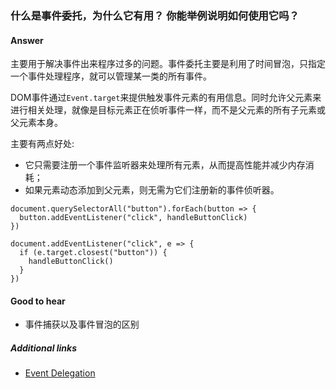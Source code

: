 ### 什么是事件委托，为什么它有用？ 你能举例说明如何使用它吗？

#### Answer

主要用于解决事件出来程序过多的问题。事件委托主要是利用了时间冒泡，只指定一个事件处理程序，就可以管理某一类的所有事件。

DOM事件通过`Event.target`来提供触发事件元素的有用信息。同时允许父元素来进行相关处理，就像是目标元素正在侦听事件一样，而不是父元素的所有子元素或父元素本身。

主要有两点好处:

* 它只需要注册一个事件监听器来处理所有元素，从而提高性能并减少内存消耗；
* 如果元素动态添加到父元素，则无需为它们注册新的事件侦听器。

```
document.querySelectorAll("button").forEach(button => {
  button.addEventListener("click", handleButtonClick)
})
```

```
document.addEventListener("click", e => {
  if (e.target.closest("button")) {
    handleButtonClick()
  }
})
```

#### Good to hear

* 事件捕获以及事件冒泡的区别

##### Additional links

<!-- Whenever possible, link a more detailed explanation. -->

* [Event Delegation](https://davidwalsh.name/event-delegate)

<!-- tags: (javascript) -->

<!-- expertise: (1) -->
